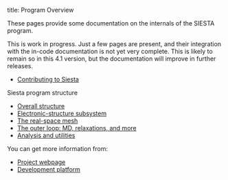 title: Program Overview

These pages provide some documentation on the internals of the SIESTA program.

This is work in progress. Just a few pages are present, and
their integration with the in-code documentation is not yet very
complete. This is likely to remain so in this 4.1 version, but the
documentation will improve in further releases.

* [Contributing to Siesta](|page|/contributions.html)

Siesta program structure

* [Overall structure](|page|/overall.html)
* [Electronic-structure subsystem](|page|/core-es.html)
* [The real-space mesh](|page|/grid.html)
* [The outer loop: MD, relaxations, and more](|page|/outer-loop.html)
* [Analysis and utilities](|page|/analysis-utils.html)

You can get more information from:

* [Project webpage](http://www.icmab.es/siesta)
* [Development platform](http://gitlab.com/siesta-project/siesta)


